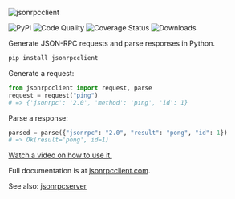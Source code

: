 <img
    alt="jsonrpcclient"
    style="margin: 0 auto;"
    src="https://github.com/explodinglabs/jsonrpcclient/blob/main/docs/logo.png?raw=true"
/>

![PyPI](https://img.shields.io/pypi/v/jsonrpcclient.svg)
![Code Quality](https://github.com/explodinglabs/jsonrpcclient/actions/workflows/code-quality.yml/badge.svg)
![Coverage Status](https://coveralls.io/repos/github/explodinglabs/jsonrpcclient/badge.svg?branch=main)
![Downloads](https://img.shields.io/pypi/dw/jsonrpcclient)

Generate JSON-RPC requests and parse responses in Python.

```sh
pip install jsonrpcclient
```

Generate a request:

```python
from jsonrpcclient import request, parse
request = request("ping")
# => {'jsonrpc': '2.0', 'method': 'ping', 'id': 1}
```

Parse a response:

```python
parsed = parse({"jsonrpc": "2.0", "result": "pong", "id": 1})
# => Ok(result='pong', id=1)
```

[Watch a video on how to use it.](https://www.youtube.com/watch?v=PxQagaZ0PsY)

Full documentation is at [jsonrpcclient.com](https://www.jsonrpcclient.com/).

See also: [jsonrpcserver](https://github.com/explodinglabs/jsonrpcserver)
